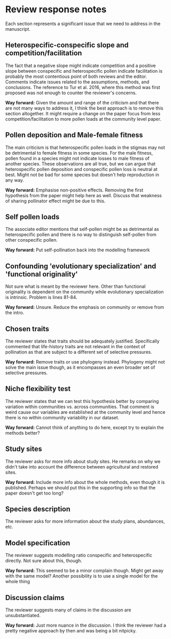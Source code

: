 # Review response notes

Each section represents a significant issue that we need to address in the manuscript.

## Heterospecific-conspecific slope and competition/facilitation

The fact that a negative slope might indicate competition and a positive slope between conspecific and heterospecific pollen indicate facilitation is probably the most contentious point of both reviews and the editor. 
Comments indicate issues related to the assumptions, methods, and conclusions. 
The reference to Tur et al. 2016, where this method was first proposed was not enough to counter the reviewer's concerns. 

**Way forward:** Given the amount and range of the criticism and that there are not many ways to address it, I think the best approach is to remove this section altogether. It might require a change on the paper focus from less competition/facilitation to more pollen loads at the community level paper. 

## Pollen deposition and Male-female fitness

The main criticism is that heterospecific pollen loads in the stigmas may not be detrimental to female fitness in some species. For the male fitness, pollen found in a species might not indicate losses to male fitness of another species. 
These observations are all true, but we can argue that heterospecific pollen deposition and conspecific pollen loss is neutral at best. 
Might not be bad for some species but doesn't help reproduction in any way. 

**Way forward:** Emphasise non-positive effects. Removing the first hypothesis from the paper might help here as well. Discuss that weakness of sharing pollinator effect might be due to this. 

## Self pollen loads

The associate editor mentions that self-pollen might be as detrimental as heterospecific pollen and there is no way to distinguish self-pollen from other conspecific pollen. 

**Way forward:** Put self-pollination back into the modelling framework

## Confounding 'evolutionary specialization' and 'functional originality'

Not sure what is meant by the reviewer here. Other than functional originality is dependent on the community while evolutionary specialization is intrinsic. Problem is lines 81-84. 

**Way forward:** Unsure. Reduce the emphasis on community or remove from the intro. 

## Chosen traits

The reviewer states that traits should be adequately justified. Specifically commented that life-history traits are not relevant in the context of pollination as that are subject to a different set of selective pressures. 

**Way forward:** Remove traits or use phylogeny instead. Phylogeny might not solve the main issue though, as it encompasses an even broader set of selective pressures. 

## Niche flexibility test

The reviewer states that we can test this hypothesis better by comparing variation within communities vs. across communities. That comment is weird cause our variables are established at the community level and hence there is no within community variability in our dataset. 

**Way forward:** Cannot think of anything to do here, except try to explain the methods better?

## Study sites

The reviewer asks for more info about study sites. He remarks on why we didn't take into account the difference between agricultural and restored sites. 

**Way forward:** Include more info about the whole methods, even though it is published. Perhaps we should put this in the supporting info so that the paper doesn't get too long? 

## Species description

The reviewer asks for more information about the study plans, abundances, etc. 

## Model specification

The reviewer suggests modelling ratio conspecific and heterospecific directly. Not sure about this, though. 

**Way forward:** This seemed to be a minor complain though. Might get away with the same model? Another possibility is to use a single model for the whole thing

## Discussion claims

The reviewer suggests many of claims in the discussion are unsubstantiated. 

**Way forward:** Just more nuance in the discussion. I think the reviewer had a pretty negative approach by then and was being a bit nitpicky. 
